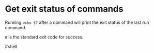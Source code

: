 #  Get exit status of commands

Running `echo $?` after a command will print the exit status of the last run command.

`0` is the standard exit code for success.

#shell